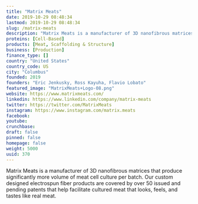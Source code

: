 ```yaml
---
title: "Matrix Meats"
date: 2019-10-29 08:48:34
lastmod: 2019-10-29 08:48:34
slug: /matrix-meats
description: "Matrix Meats is a manufacturer of 3D nanofibrous matrices that produce significantly more volume of meat cell culture per batch. Our custom designed electrospun fiber products are covered by over 50 issued and pending patents that help facilitate cultured meat that looks, feels, and tastes like real meat."
proteins: [Cell-Based]
products: [Meat, Scaffolding & Structure]
business: [Production]
finance_type: []
country: "United States"
country_code: US
city: "Columbus"
founded: 2019
founders: "Eric Jenkusky, Ross Kayuha, Flavio Lobato"
featured_image: "MatrixMeats+Logo-08.png"
website: https://www.matrixmeats.com/
linkedin: https://www.linkedin.com/company/matrix-meats
twitter: https://twitter.com/MatrixMeats
instagram: https://www.instagram.com/matrix.meats
facebook: 
youtube: 
crunchbase: 
draft: false
pinned: false
homepage: false
weight: 5000
uuid: 370
---
```

Matrix Meats is a manufacturer of 3D nanofibrous matrices that produce significantly more volume of meat cell culture per batch. Our custom designed electrospun fiber products are covered by over 50 issued and pending patents that help facilitate cultured meat that looks, feels, and tastes like real meat.
